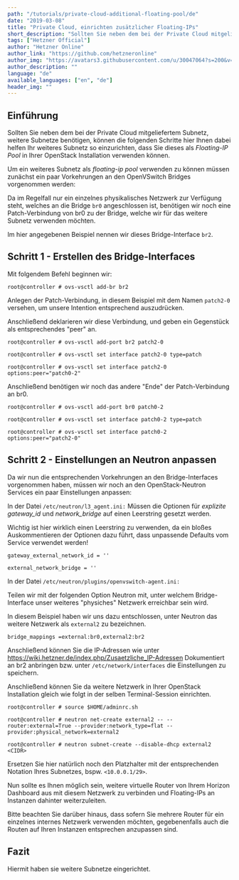 ```yaml
---
path: "/tutorials/private-cloud-additional-floating-pool/de"
date: "2019-03-08"
title: "Private Cloud, einrichten zusätzlicher Floating-IPs"
short_description: "Sollten Sie neben dem bei der Private Cloud mitgeliefertem Subnetz, weitere Subnetze benötigen, können die folgenden Schritte hier Ihnen dabei helfen Ihr weiteres Subnetz so einzurichten, dass Sie dieses als *Floating-IP Pool* in Ihrer OpenStack Installation verwenden können."
tags: ["Hetzner Official"]
author: "Hetzner Online"
author_link: "https://github.com/hetzneronline"
author_img: "https://avatars3.githubusercontent.com/u/30047064?s=200&v=4"
author_description: ""
language: "de"
available_languages: ["en", "de"]
header_img: ""
---
```


## Einführung
Sollten Sie neben dem bei der Private Cloud mitgeliefertem Subnetz, weitere Subnetze benötigen, können die folgenden Schritte hier Ihnen dabei helfen Ihr weiteres Subnetz so einzurichten, dass Sie dieses als *Floating-IP Pool* in Ihrer OpenStack Installation verwenden können.

Um ein weiteres Subnetz als *floating-ip pool* verwenden zu können müssen zunächst ein paar Vorkehrungen an den OpenVSwitch Bridges vorgenommen werden:

Da im Regelfall nur ein einzelnes physikalisches Netzwerk zur Verfügung steht, welches an die Bridge `br0` angeschlossen ist, benötigen wir noch eine Patch-Verbindung von br0 zu der Bridge, welche wir für das weitere Subnetz verwenden möchten.

Im hier angegebenen Beispiel nennen wir dieses Bridge-Interface `br2`.

## Schritt 1 - Erstellen des Bridge-Interfaces

Mit folgendem Befehl beginnen wir:

`root@controller # ovs-vsctl add-br br2`

Anlegen der Patch-Verbindung, in diesem Beispiel mit dem Namen `patch2-0` versehen, um unsere Intention entsprechend auszudrücken.

Anschließend deklarieren wir diese Verbindung, und geben ein Gegenstück als entsprechendes "peer" an.


```
root@controller # ovs-vsctl add-port br2 patch2-0

root@controller # ovs-vsctl set interface patch2-0 type=patch

root@controller # ovs-vsctl set interface patch2-0 options:peer="patch0-2"
```

Anschließend benötigen wir noch das andere "Ende" der Patch-Verbindung an br0.


``` 
root@controller # ovs-vsctl add-port br0 patch0-2

root@controller # ovs-vsctl set interface patch0-2 type=patch

root@controller # ovs-vsctl set interface patch0-2 options:peer="patch2-0"
```

## Schritt 2 - Einstellungen an Neutron anpassen

Da wir nun die entsprechenden Vorkehrungen an den Bridge-Interfaces vorgenommen haben, müssen wir noch an den OpenStack-Neutron Services ein paar Einstellungen anpassen:

In der Datei `/etc/neutron/l3_agent.ini:`
Müssen die Optionen für *explizite gateway_id* und *network_bridge* auf einen Leerstring gesetzt werden.

Wichtig ist hier wirklich einen Leerstring zu verwenden, da ein bloßes Auskommentieren der Optionen dazu führt, dass unpassende Defaults vom Service verwendet werden!

`gateway_external_network_id = ''`

`external_network_bridge = ''`


In der Datei `/etc/neutron/plugins/openvswitch-agent.ini:`

Teilen wir mit der folgenden Option Neutron mit, unter welchem Bridge-Interface unser weiteres "physiches" Netzwerk erreichbar sein wird.

In diesem Beispiel haben wir uns dazu entschlossen, unter Neutron das weitere Netzwerk als `external2` zu bezeichnen.

`bridge_mappings =external:br0,external2:br2`

Anschließend können Sie die IP-Adressen wie unter https://wiki.hetzner.de/index.php/Zusaetzliche_IP-Adressen Dokumentiert an br2 anbringen bzw. unter `/etc/network/interfaces` die Einstellungen zu speichern.

Anschließend können Sie da weitere Netzwerk in Ihrer OpenStack Installation gleich wie folgt in der selben Terminal-Session einrichten.


```
root@controller # source $HOME/adminrc.sh

root@controller # neutron net-create external2 -- --router:external=True --provider:network_type=flat --provider:physical_network=external2

root@controller # neutron subnet-create --disable-dhcp external2 <CIDR>
``` 

Ersetzen Sie hier natürlich noch den Platzhalter <CIDR> mit der entsprechenden Notation Ihres Subnetzes, bspw. `<10.0.0.1/29>`.


Nun sollte es Ihnen möglich sein, weitere virtuelle Router von Ihrem Horizon Dashboard aus mit diesem Netzwerk zu verbinden und Floating-IPs an Instanzen dahinter weiterzuleiten.

Bitte beachten Sie darüber hinaus, dass sofern Sie mehrere Router für ein einzelnes internes Netzwerk verwenden möchten, gegebenenfalls auch die Routen auf Ihren Instanzen entsprechen anzupassen sind. 

## Fazit
Hiermit haben sie weitere Subnetze eingerichtet.
